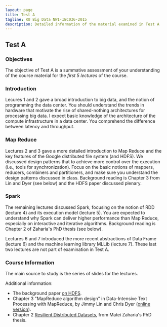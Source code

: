 ```yaml
---
layout: page
title: Test A
tagline: RU Big Data NWI-IBC036-2015
description: Detailed information of the material examined in Test A
---
```


## Test A

### Objectives

The objective of Test A is a summative assessment of your understanding of the course material for the _first 5 lectures_ of the course.

### Introduction

Lecures 1 and 2 gave a broad introduction to big data, and the notion of programming the data center. You should understand the trends in hardware that motivate the rise of shared-nothing architectures for processing big data. I expect basic knowledge of the architecture of the compute infrastructure in a data center. You comprehend the difference between latency and throughput.

### Map Reduce

Lectures 2 and 3 gave a more detailed introduction to Map Reduce and the key features of the Google distributed file system (and HDFS). We discussed design patterns that to achieve more control over the execution (i.e., tools for synchronization). Focus on the basic notions of mappers, reducers, combiners and partitioners, and make sure you understand the design patterns discussed in class. Background reading is Chapter 3 from Lin and Dyer (see below) and the HDFS paper discussed plenary.

### Spark

The remaining lectures discussed Spark, focusing on the notion of RDD (lecture 4) and its execution model (lecture 5). You are expected to understand why Spark can deliver higher performance than Map Reduce, especially on interactive and iterative algorithms. Background reading is Chapter 2 of Zaharia's PhD thesis (see below).

Lectures 6 and 7 introduced the more recent abstractions of Data Frame (lecture 6) and the machine learning library MLLib (lecture 7). These last two lectures are not part of examination in Test A.

### Course Information

The main source to study is the series of slides for the lectures.

Additional information:
- The background paper [on HDFS](https://blackboard.ru.nl/bbcswebdav/pid-2407975-dt-content-rid-6666363_4/xid-6666363_4).
- Chapter 3 "MapReduce algorithm design" in Data-Intensive Text Processing with MapReduce, by Jimmy Lin and Chris Dyer 
([online version](https://lintool.github.io/MapReduceAlgorithms/ed1n.html)).
- Chapter 2 [Resilient Distributed Datasets](https://blackboard.ru.nl/bbcswebdav/pid-2422582-dt-content-rid-6743516_4/xid-6743516_4), from Matei Zaharia's PhD thesis.

